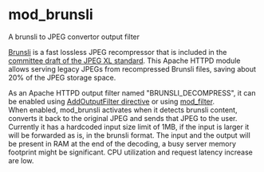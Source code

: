 # mod_brunsli

A brunsli to JPEG convertor output filter

[Brunsli][] is a fast lossless JPEG recompressor that is included in the
[committee draft of the JPEG XL standard][CD]. This Apache HTTPD module allows serving legacy JPEGs from recompressed Brunsli files, saving about 20% of the JPEG storage space.

[Brunsli]: https://github.com/google/brunsli
[CD]: https://arxiv.org/abs/1908.03565

As an Apache HTTPD output filter named "BRUNSLI_DECOMPRESS", it can be enabled using [AddOutputFilter directive](https://httpd.apache.org/docs/2.4/mod/mod_mime.html#addoutputfilter) or using [mod_filter](https://httpd.apache.org/docs/2.4/mod/mod_filter.html).  
When enabled, mod_brunsli activates when it detects brunsli content, converts it back to the original JPEG and sends that JPEG to the user.
Currently it has a hardcoded input size limit of 1MB, if the input is larger it will be forwarded as is, in the brunsli format.
The input and the output will be present in RAM at the end of the decoding, a busy server memory footprint might be significant.
CPU utilization and request latency increase are low.

